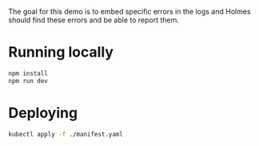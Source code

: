 
The goal for this demo is to embed specific errors in the logs 
and Holmes should find these errors and be able to report them.

# Running locally

```bash
npm install
npm run dev
```

# Deploying

```bash
kubectl apply -f ./manifest.yaml
```

